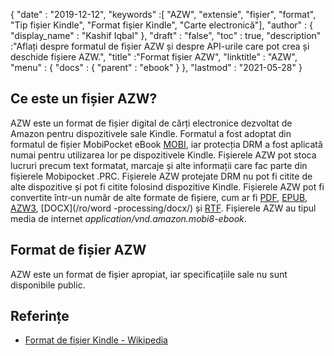 {
  "date" : "2019-12-12",
  "keywords" :[ "AZW", "extensie", "fișier", "format", "Tip fișier Kindle", "Format fișier Kindle", "Carte electronică"],
  "author" : {
    "display_name" : "Kashif Iqbal"
},
  "draft" : "false",
  "toc" : true,
  "description" :"Aflați despre formatul de fișier AZW și despre API-urile care pot crea și deschide fișiere AZW.",
  "title" :"Format fișier AZW",
  "linktitle" : "AZW",
  "menu" : {
    "docs" : {
      "parent" : "ebook"
}
},
  "lastmod" : "2021-05-28"
}

## Ce este un fișier AZW?

AZW este un format de fișier digital de cărți electronice dezvoltat de Amazon pentru dispozitivele sale Kindle. Formatul a fost adoptat din formatul de fișier MobiPocket eBook [MOBI](/ro/ebook/mobi/), iar protecția DRM a fost aplicată numai pentru utilizarea lor pe dispozitivele Kindle. Fișierele AZW pot stoca lucruri precum text formatat, marcaje și alte informații care fac parte din fișierele Mobipocket .PRC. Fișierele AZW protejate DRM nu pot fi citite de alte dispozitive și pot fi citite folosind dispozitive Kindle. Fișierele AZW pot fi convertite într-un număr de alte formate de fișiere, cum ar fi [PDF](/ro/pdf/), [EPUB](/ro/ebook/epub/), [AZW3](/ro/ebook/azw3/), [DOCX](/ro/word -processing/docx/) și [RTF](/ro/word-processing/rtf/). Fișierele AZW au tipul media de internet *application/vnd.amazon.mobi8-ebook*.

## Format de fișier AZW

AZW este un format de fișier apropiat, iar specificațiile sale nu sunt disponibile public.

## Referințe ##

* [Format de fișier Kindle - Wikipedia](https://en.wikipedia.org/wiki/Kindle_File_Format)

